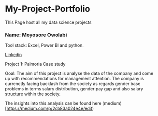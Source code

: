 # My-Project-Portfolio

This Page host all my data science projects

### Name: Moyosore Owolabi

Tool stack: Excel, Power BI and python.

[Linkedin](https://www.linkedin.com/in/owolabi-moyosore-ab07b9189/)

Project 1: Palmoria Case study

Goal: The aim of this project is analyse the data of the company and come up with recommendations for management attention. The company is currenctly facing backlash from the society as regards gender base problems in terms salary distribution, gender pay gap and also salary structure within the society.

The insights into this analysis can be found here (medium)[https://medium.com/p/2cb83a024e4e/edit)

